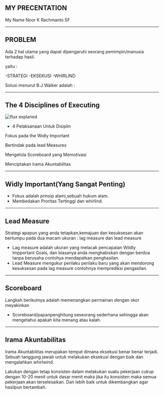  ## MY PRECENTATION
 
 My Name Noor K Rachmanto SF
 
---
  ## PROBLEM
 
  Ada 2 hal utama yang dapat dipengaruhi seorang pemimpin/manusia terhadap hasil.
  
  yaitu :
  
  -STRATEGI
  -EKSEKUSI
  -WHIRLIND
  
  Solusi menurut B.J Walker adalah :
  
---
  
 ## The 4 Disciplines of Executing
 
 ![flux explaned](https://github.com/noorkemal/Presentasi)
 
 - 4 Pelaksanaan Untuk Disiplin
 
 Fokus pada the Widly Important
 
 Bertindak pada lead Measures
 
 Mengelola Scoreboard yang Memotivasi
 
 Menciptakan Irama Akuntabilitas
 
---
 
 ## Widly Important(Yang Sangat Penting)
 
 - Fokus adalah prinsip alami,sebuah hukum alam.
 - Membedakan Proritas Tertinggi dan whirlind.
 
---
 
 ## Lead Measure
 
 Strategi apapun yang anda tetapkan,kemajuan dan kesuksesan akan bertumpu pada
 dua macam ukuran : lag measure dan lead measure
 
 - Lag measure adalah ukuran yang melacak pencapaian Wildly Impportant Goals,
   dan biasanya anda menghabiskan dengan berdoa tanpa berusaha
   contohya mendapatkan penghasilan.
 - Lead Measure mengukur perilaku perilaku baru yang akan mendorong kesuksesan pada lag measure
   contohnya memprediksi pengasilan.
   
---
 
 ## Scoreboard
 
 Langkah berikutnya adalah memenangkan permainan dengan skor meyakinkan
 
 - Scoreboard/papanpenghitung seseorang sederhana sehingga akan mengetahui apakah 
   kita menang atau kalah.
   
---
 
 ## Irama Akuntabilitas
 
 Irama Akuntabilitas merupakan tempat dimana eksekusi benar benar terjadi. Sebuah tanggung jawab
 untuk melakukan eksekusi dengan baik dan mengalahkan whirlwind.
 
 Lakukan dengan tetap konsisten dalam melakukan suatu pekerjaan
 cukup dengan 10-20 menit untuk dasar menit maka jika itu konsisten maka semua pekerjaan akan terselesaikan.
 Dan lebih baik untuk dikembangkan agar hasilpun bertambah.
 
